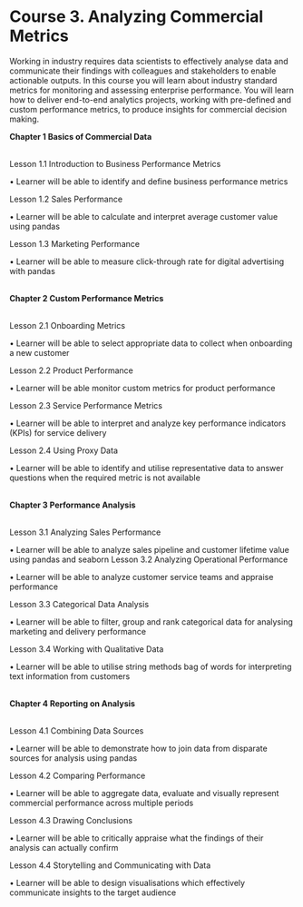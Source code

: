 # **Course 3. Analyzing Commercial Metrics**

Working in industry requires data scientists to effectively analyse data and communicate their findings with colleagues and stakeholders to enable actionable outputs. 
In this course you will learn about industry standard metrics for monitoring and assessing enterprise performance. 
You will learn how to deliver end-to-end analytics projects, working with pre-defined and custom performance metrics, to produce insights for commercial decision making. 

**Chapter 1 Basics of Commercial Data** <br><br>  

Lesson 1.1 Introduction to Business Performance Metrics

•	Learner will be able to identify and define business performance metrics

Lesson 1.2 Sales Performance

•	Learner will be able to calculate and interpret average customer value using pandas

Lesson 1.3 Marketing Performance

•	Learner will be able to measure click-through rate for digital advertising with pandas <br><br>

**Chapter 2 Custom Performance Metrics** <br><br> 

Lesson 2.1 Onboarding Metrics

•	Learner will be able to select appropriate data to collect when onboarding a new customer 

Lesson 2.2 Product Performance

•	Learner will be able monitor custom metrics for product performance

Lesson 2.3 Service Performance Metrics

•	Learner will be able to interpret and analyze key performance indicators (KPIs) for service delivery 

Lesson 2.4 Using Proxy Data 

•	Learner will be able to identify and utilise representative data to answer questions when the required metric is not available <br><br>

**Chapter 3 Performance Analysis** <br><br>

Lesson 3.1 Analyzing Sales Performance

•	Learner will be able to analyze sales pipeline and customer lifetime value using pandas and seaborn
Lesson 3.2  Analyzing Operational Performance

•	Learner will be able to analyze customer service teams and appraise performance 

Lesson 3.3 Categorical Data Analysis

•	Learner will be able to filter, group and rank categorical data for analysing marketing and delivery performance

Lesson 3.4 Working with Qualitative Data

•	Learner will be able to utilise string methods bag of words for interpreting text information from customers <br><br>

**Chapter 4 Reporting on Analysis** <br><br>

Lesson 4.1 Combining Data Sources

•	Learner will be able to demonstrate how to join data from disparate sources for analysis using pandas

Lesson 4.2 Comparing Performance

•	Learner will be able to aggregate data, evaluate and visually represent commercial performance across multiple periods

Lesson 4.3 Drawing Conclusions

•	Learner will be able to critically appraise what the findings of their analysis can actually confirm

Lesson 4.4 Storytelling and Communicating with Data

•	Learner will be able to design visualisations which effectively communicate insights to the target audience
